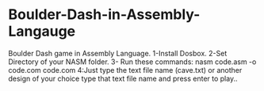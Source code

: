 # Boulder-Dash-in-Assembly-Langauge
Boulder Dash game in Assembly Language.
1-Install Dosbox.
2-Set Directory of your NASM folder.
3- Run these commands:
nasm code.asm -o code.com
code.com
4:Just type the text file name (cave.txt) or another design of your choice type that text file name and press enter to play..
